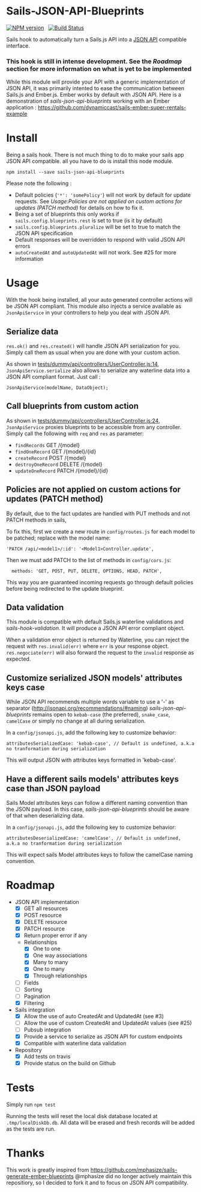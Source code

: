 # Sails-JSON-API-Blueprints

[![NPM version](https://badge.fury.io/js/sails-json-api-blueprints.svg)](http://badge.fury.io/js/sails-json-api-blueprints) &nbsp; [![Build Status](https://travis-ci.org/dynamiccast/sails-json-api-blueprints.svg?branch=master)](https://travis-ci.org/dynamiccast/sails-json-api-blueprints)

Sails hook to automatically turn a Sails.js API into a [JSON API](http://jsonapi.org/) compatible interface.

### This hook is still in intense development. See the *Roadmap* section for more information on what is yet to be implemented

While this module will provide your API with a generic implementation of JSON API, it was primarily intented to ease the communication between Sails.js and Ember.js. Ember works by default with JSON API. Here is a demonstration of *sails-json-api-blueprints* working with an Ember application : https://github.com/dynamiccast/sails-ember-super-rentals-example

# Install

Being a sails hook. There is not much thing to do to make your sails app JSON API compatible. all you have to do is install this node module.

````
npm install --save sails-json-api-blueprints
````

Please note the following :
- Default policies (`'*': 'somePolicy'`) will not work by default for update requests. See *Usage:Policies are not applied on custom actions for updates (PATCH method)* for details on how to fix it.
- Being a set of blueprints this only works if `sails.config.blueprints.rest` is set to true (is it by default)
- `sails.config.blueprints.pluralize` will be set to true to match the JSON API specification
- Default responses will be overridden to respond with valid JSON API errors
- `autoCreatedAt` and `autoUpdatedAt` will not work. See #25 for more information

# Usage

With the hook being installed, all your auto generated controller actions will be JSON API compliant.
This module also injects a service available as `JsonApiService` in your controllers to help you deal with JSON API.

## Serialize data

`res.ok()` and `res.created()` will handle JSON API serialization for you. Simply call them as usual when you are done with your custom action.

As shown in [tests/dummy/api/controllers/UserController.js:14](https://github.com/dynamiccast/sails-json-api-blueprints/blob/master/tests/dummy/api/controllers/UserController.js#L14), `JsonApiService.serialize` also allows to serialize any waterline data into a JSON API compliant format. Just call :

````
JsonApiService(modelName, DataObject);
````

## Call blueprints from custom action

As shown in [tests/dummy/api/controllers/UserController.js:24](https://github.com/dynamiccast/sails-json-api-blueprints/blob/master/tests/dummy/api/controllers/UserController.js#L24), `JsonApiService` proxies blueprints to be accessible from any controller. Simply call the following with `req` and `res` as parameter:

- `findRecords` GET /{model}
- `findOneRecord` GET /{model}/{id}
- `createRecord` POST /{model}
- `destroyOneRecord` DELETE /{model}
- `updateOneRecord` PATCH /{model}/{id}

## Policies are not applied on custom actions for updates (PATCH method)

By default, due to the fact updates are handled with PUT methods and not PATCH methods in sails,

To fix this, first we create a new route in `config/routes.js` for each model to be patched; replace <model1> with the model name:

````
'PATCH /api/<model1>/:id': '<Model1>Controller.update',
````

Then we must add PATCH to the list of methods in `config/cors.js`:

````
  methods: 'GET, POST, PUT, DELETE, OPTIONS, HEAD, PATCH',
````

This way you are guaranteed incoming requests go through default policies before being redirected to the update blueprint.

## Data validation

This module is compatible with default Sails.js waterline validations and *sails-hook-validation*. It will produce a JSON API error compliant object.

When a validation error object is returned by Waterline, you can reject the request with `res.invalid(err)` where `err` is your response object.
`res.negociate(err)` will also forward the request to the `invalid` response as expected.

## Customize serialized JSON models' attributes keys case

While JSON API recommends multiple words variable to use a '-' as separator (http://jsonapi.org/recommendations/#naming) *sails-json-api-blueprints* remains open to `kebab-case` (the preferred), `snake_case`, `camelCase` or simply no change at all during serialization.

In a `config/jsonapi.js`, add the following key to customize behavior:

````
attributesSerializedCase: 'kebab-case', // Default is undefined, a.k.a no tranformation during serialization
````

This will output JSON with attributes keys formatted in 'kebab-case'.

## Have a different sails models' attributes keys case than JSON payload

Sails Model attributes keys can follow a different naming convention than the JSON payload. In this case, *sails-json-api-blueprints* should be aware of that when deserializing data.

In a `config/jsonapi.js`, add the following key to customize behavior:

````
attributesDeserializedCase: 'camelCase', // Default is undefined, a.k.a no tranformation during serialization
````

This will expect sails Model attributes keys to follow the camelCase naming convention.

# Roadmap

- JSON API implementation
  - [X] GET all resources
  - [X] POST resource
  - [X] DELETE resource
  - [X] PATCH resource
  - [X] Return proper error if any
  - Relationships
    - [X] One to one
    - [X] One way associations
    - [X] Many to many
    - [X] One to many
    - [X] Through relationships
  - [ ] Fields
  - [ ] Sorting
  - [ ] Pagination
  - [X] Filtering
- Sails integration
  - [X] Allow the use of auto CreatedAt and UpdatedAt (see #3)
  - [ ] Allow the use of custom CreatedAt and UpdatedAt values (see #25)
  - [ ] Pubsub integration
  - [X] Provide a service to serialize as JSON API for custom endpoints
  - [X] Compatible with waterline data validation
- Repository
  - [X] Add tests on travis
  - [X] Provide status on the build on Github

# Tests

Simply run `npm test`

Running the tests will reset the local disk database located at `.tmp/localDiskDb.db`. All data will be erased and fresh records will be added as the tests are run.

# Thanks

This work is greatly inspired from https://github.com/mphasize/sails-generate-ember-blueprints
@mphasize did no longer actively maintain this repositiory, so I decided to fork it and to focus on JSON API compatibility.

